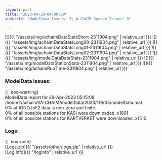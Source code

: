 ```yaml
---
layout: post
title: "2023-04-29 04:00:00"
subtitle: "ModelData Issues: 3; A-CHAIM System Issues: 0"

---
```


![]({{ "/assets/img/achaimDataStatsShort-2311904.png" | relative_url }})
![]({{ "/assets/img/achaimDataStatsLong00-2311904.png" | relative_url }})
![]({{ "/assets/img/achaimDataStatsLong01-2311904.png" | relative_url }})
![]({{ "/assets/img/achaimDataStatsLong02-2311904.png" | relative_url }})
![]({{ "/assets/img/modelDataDataStats-2311904.png" | relative_url }})
![]({{ "/assets/img/modelDataStationStats-2311904.png" | relative_url }})
![]({{ "/assets/img/achaimRunTime-2311904.png" | relative_url }})


### ModelData Issues:  
  
{: .box-warning}  
 ModelData report for 29-Apr-2023 05:15:08   
 /home2/achaim1/A-CHAIM/modelData/2023/119/05/modelData.mat   
 0% of IONO foF2 data is non-zero and finite.   
 0% of all possible stations for KASI were downloaded. x1801   
 0% of all possible stations for KARTVERKET were downloaded. x1510   
  


### Logs:  
  
{: .box-note}  
[Logs.zip]({{ "/assets/other/logs.zip" | relative_url }})  
[Log Info]({{ "/logInfo" | relative_url }})  
